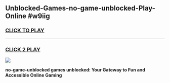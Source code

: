 
## Unblocked-Games-no-game-unblocked-Play-Online #w9iig
<h3>
<a href="https://news.freeplayer.one?title=no-game-unblocked&ref=3">CLICK TO PLAY</a></h3>
<hr>

<h3>
<a href="https://news.freeplayer.one?title=no-game-unblocked&ref=3">CLICK 2 PLAY</a>
  
</h3>

<a href="https://news.freeplayer.one?title=no-game-unblocked&ref=3"><img src="https://clearcache.store/games.png"></a>


**no-game-unblocked games unblocked: Your Gateway to Fun and Accessible Online Gaming**
